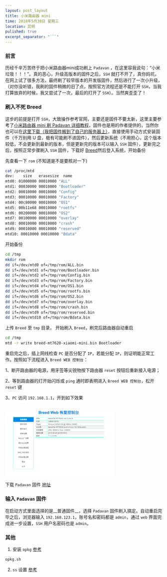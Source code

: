 ```yaml
---
layout: post_layout
title: 小米路由器 mini
time: 2018年5月30日 星期三
location: 昆明
pulished: true
excerpt_separator: "```"
---
```


### 前言

历经千辛万苦终于把小米路由器mini成功刷上 `Padavan` ，在这里容我说句：“小米垃圾！！！”。真的恶心，升级高版本的固件之后，`SSH` 就打不开了，真你妈坑，在网上试了很多方法，最终刷了较早版本的开发版固件，然后进行了一次小升级，（对你没听错，我刷的固件稍微的旧了点，按照官方流程还是不能打开 `SSH`，当我打算放弃的时候，我又尝试了一次，最后的打开了 `SSH`）。当然爽歪歪了！

### 刷入不死 Breed

这步的前提是打开 `SSH`，大致操作参考官网，主要还是固件不要太新，这里主要参考了[小米路由器 mini 刷 Padavan 详细教程](https://blog.csdn.net/xhhjin/article/details/53458633)，固件也是用的作者提供的，当然你也可以在[这里下载（我把固件搬到了自己的服务器上）](https://files.skylens.co/xiaomimini/miwifi.bin)，直接使用手动方式安装固件（千万别用 U 盘，极有可能刷不进固件），然后更新系统（不用担心，这个版本较低，不会更新到最新的版本，但是更新完的版本可以输入 `SSH` 固件），更新完之后，按照正常步骤刷入 `SSH` 固件，下载好 [Breed](https://breed.hackpascal.net/breed-mt7620-xiaomi-mini.bin)然后登入系统，开始备份

先查看一下 `rom` (不知道是不是要核对一下)

```sh
cat /proc/mtd
dev:    size   erasesize  name
mtd0: 01000000 00010000 "ALL"
mtd1: 00030000 00010000 "Bootloader"
mtd2: 00010000 00010000 "Config"
mtd3: 00010000 00010000 "Factory"
mtd4: 00c80000 00010000 "OS1"
mtd5: 00b11e68 00010000 "rootfs"
mtd6: 00200000 00010000 "OS2"
mtd7: 00100000 00010000 "overlay"
mtd8: 00010000 00010000 "crash"
mtd9: 00010000 00010000 "reserved"
mtd10: 00010000 00010000 "Bdata"
```

开始备份

```sh
cd /tmp
mkdir rom
dd if=/dev/mtd0 of=/tmp/rom/ALL.bin
dd if=/dev/mtd1 of=/tmp/rom/Bootloader.bin
dd if=/dev/mtd2 of=/tmp/rom/Config.bin
dd if=/dev/mtd3 of=/tmp/rom/Factory.bin
dd if=/dev/mtd4 of=/tmp/rom/OS1.bin
dd if=/dev/mtd5 of=/tmp/rom/rootfs.bin
dd if=/dev/mtd6 of=/tmp/rom/OS2.bin
dd if=/dev/mtd7 of=/tmp/rom/overlay.bin
dd if=/dev/mtd8 of=/tmp/rom/crash.bin
dd if=/dev/mtd9 of=/tmp/rom/reserved.bin
dd if=/dev/mtd10 of=/tmp/rom/Bdata.bin
```

上传 `Breed` 至 `tmp` 目录， 开始刷入 `Breed`，刷完后路由器自动重启

```sh
cd /tmp
mtd -r write breed-mt7620-xiaomi-mini.bin Bootloader
```

重启完之后，插上网线检查 `PC` 是否分配了 `IP`，若能分配 `IP`，则证明能正常工作。按照如下流程进入 `Breed WEB 控制台`：

1、断开路由器的电源，用牙签等尖锐物按下路由器 `reset` 按钮后重新接入电源；

2、等到路由器的灯开始闪烁或 `ping` 通时即表明进入 `Breed WEB 控制台`，松开 `reset` 键

3、`PC` 访问 `192.168.1.1`，开到如下效果

<br>
<img src="/assets/post_pictures/bootloader.png" width="350">
&nbsp;
<br>

下载 `Padavan` 固件 [地址](http://opt.cn2qq.com/padavan/RT-AC54U-GPIO-30-xiaomimini-128M_3.4.3.9-099.trx)

### 输入 `Padavan` 固件

在启动方式里面选择的是__普通固件__，选择 `Padavan` 固件刷入搞定。自动重启完毕之后，浏览器输入 `192.168.123.1`，账号名和密码都是 `admin`，通过 `web` 界面完成进一步设置，`SSH` 用户名密码也是 `admin`。

### 其他

1. 安装 `opkg`             [参考](https://menyifan.com/2016/08/19/mini4/)

```sh
opkg.sh
```

2. `ss` 设置              [参考](http://blog.sina.com.cn/s/blog_4891cbc50102x460.html)

